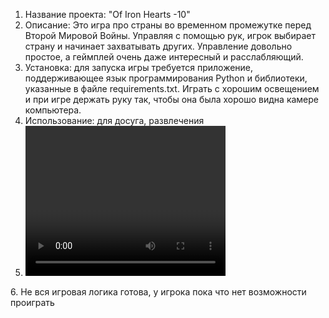 1. Название проекта: "Of Iron Hearts -10"
2. Описание: Это игра про страны во временном промежутке перед Второй Мировой Войны. Управляя с помощью рук, игрок выбирает страну и начинает захватывать других. Управление довольно простое, а геймплей очень даже интересный и расслабляющий.
3. Установка: для запуска игры требуется приложение, поддерживающее язык программирования Python и библиотеки, указанные в файле requirements.txt. Играть с хорошим освещением и при игре держать руку так, чтобы она была хорошо видна камере компьютера.
4. Использование: для досуга, развлечения
5. <video width="320" height="240" controls>
  <source src="IMG_6372.MOV" type="video">
</video>
6. Не вся игровая логика готова, у игрока пока что нет возможности проиграть